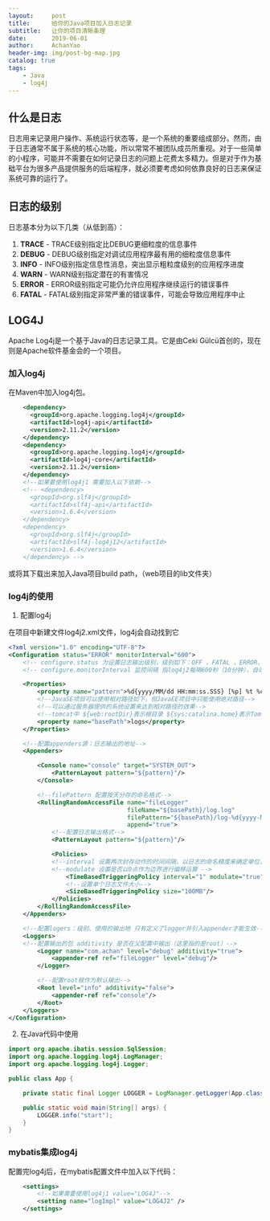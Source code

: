 ```yaml
---
layout:     post
title:      给你的Java项目加入日志记录
subtitle:   让你的项目清晰条理
date:       2019-06-01
author:     AchanYao
header-img: img/post-bg-map.jpg
catalog: true
tags:
    - Java
    - log4j
---
```


## 什么是日志

日志用来记录用户操作、系统运行状态等，是一个系统的重要组成部分。然而，由于日志通常不属于系统的核心功能，所以常常不被团队成员所重视。对于一些简单的小程序，可能并不需要在如何记录日志的问题上花费太多精力。但是对于作为基础平台为很多产品提供服务的后端程序，就必须要考虑如何依靠良好的日志来保证系统可靠的运行了。

## 日志的级别

日志基本分为以下几类（从低到高）：

1. **TRACE** - TRACE级别指定比DEBUG更细粒度的信息事件
2. **DEBUG** - DEBUG级别指定对调试应用程序最有用的细粒度信息事件
3. **INFO** - INFO级别指定信息性消息，突出显示粗粒度级别的应用程序进度
4. **WARN** - WARN级别指定潜在的有害情况
5. **ERROR** - ERROR级别指定可能仍允许应用程序继续运行的错误事件
6. **FATAL** - FATAL级别指定非常严重的错误事件，可能会导致应用程序中止

## LOG4J

Apache Log4j是一个基于Java的日志记录工具。它是由Ceki Gülcü首创的，现在则是Apache软件基金会的一个项目。

### 加入log4j

在Maven中加入log4j包。

```xml
    <dependency>
      <groupId>org.apache.logging.log4j</groupId>
      <artifactId>log4j-api</artifactId>
      <version>2.11.2</version>
    </dependency>
    <dependency>
      <groupId>org.apache.logging.log4j</groupId>
      <artifactId>log4j-core</artifactId>
      <version>2.11.2</version>
    </dependency>
    <!--如果要使用log4j1 需要加入以下依赖-->
    <!-- <dependency>
      <groupId>org.slf4j</groupId>
      <artifactId>slf4j-api</artifactId>
      <version>1.6.4</version>
    </dependency>
    <dependency>
      <groupId>org.slf4j</groupId>
      <artifactId>slf4j-log4j12</artifactId>
      <version>1.6.4</version>
    </dependency> -->
```

或将其下载出来加入Java项目build path，（web项目的lib文件夹）

### log4j的使用

1. 配置log4j

在项目中新建文件log4j2.xml文件，log4j会自动找到它

```xml
<?xml version="1.0" encoding="UTF-8"?>
<Configuration status="ERROR" monitorInterval="600">
    <!-- configure.status 为设置日志输出级别，级别如下：OFF 、FATAL 、ERROR、WARN、INFO、DEBUG、TRACE、ALL，这里设置的是Log4j本身的日志级别 -->
    <!-- configure.monitorInterval 监控间隔 指log4j2每隔600秒（10分钟），自动监控该配置文件是否有变化，如果变化，则自动根据文件内容重新配置 -->

    <Properties>
        <property name="pattern">%d{yyyy/MM/dd HH:mm:ss.SSS} [%p] %t %c %m%n</property>
        <!--JavaSE项目可以使用相对路径如下，但JavaEE项目中只能使用绝对路径-->
        <!--可以通过服务器提供的系统设置来达到相对路径的效果-->
        <!--tomcat中 ${web:rootDir}表示根目录 ${sys:catalina.home}表示Tomcat根目录-->
        <property name="basePath">logs</property>
    </Properties>

    <!--配置appenders源：日志输出的地址-->
    <Appenders>

        <Console name="console" target="SYSTEM_OUT">
            <PatternLayout pattern="${pattern}"/>
        </Console>

        <!--filePattern 配置按天分存的命名格式-->
        <RollingRandomAccessFile name="fileLogger"
                                 fileName="${basePath}/log.log"
                                 filePattern="${basePath}/log-%d{yyyy-MM-dd}.log"
                                 append="true">
            <!--配置日志输出格式-->
            <PatternLayout pattern="${pattern}"/>

            <Policies>
            <!--interval 设置两次封存动作的时间间隔，以日志的命名精度来确定单位，比如 yyyy-MM-dd-HH单位为小时，yyyy-MM-dd单位为天-->
            <!--modulate 设置是否以0点作为边界进行偏移运算 -->
                <TimeBasedTriggeringPolicy interval="1" modulate="true"/>
                <!--设置单个日志文件大小-->
                <SizeBasedTriggeringPolicy size="100MB"/>
            </Policies>
        </RollingRandomAccessFile>
    </Appenders>

    <!--配置logers：级别、使用的输出地 只有定义了logger并引入appender才能生效-->
    <Loggers>
    <!--配置输出的包 additivity 是否在父配置中输出（这里指的是root）-->
        <Logger name="com.achan" level="debug" additivity="true">
            <appender-ref ref="fileLogger" level="debug"/>
        </Logger>

        <!--配置root根作为默认输出-->
        <Root level="info" additivity="false">
            <appender-ref ref="console"/>
        </Root>
    </Loggers>
</Configuration>
```

2. 在Java代码中使用

```java
import org.apache.ibatis.session.SqlSession;
import org.apache.logging.log4j.LogManager;
import org.apache.logging.log4j.Logger;

public class App {

    private static final Logger LOGGER = LogManager.getLogger(App.class.getName());

    public static void main(String[] args) {
        LOGGER.info("start");
    }
}
```

### mybatis集成log4j

配置完log4j后，在mybatis配置文件中加入以下代码：

```xml
    <settings>
        <!--如果需要使用log4j1 value="LOG4J"-->
        <setting name="logImpl" value="LOG4J2" />
    </settings>
```

